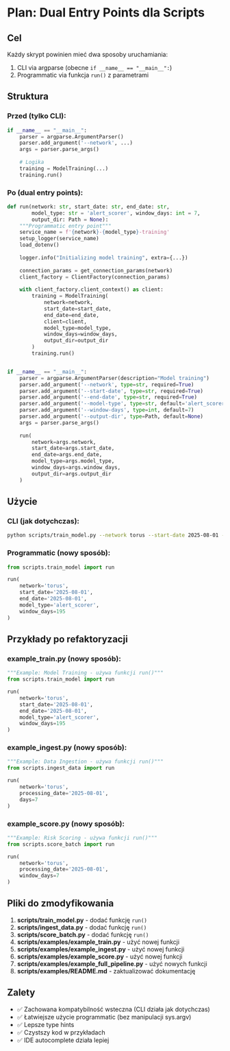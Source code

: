 # Plan: Dual Entry Points dla Scripts

## Cel
Każdy skrypt powinien mieć dwa sposoby uruchamiania:
1. CLI via argparse (obecne `if __name__ == "__main__":`)
2. Programmatic via funkcja `run()` z parametrami

## Struktura

### Przed (tylko CLI):
```python
if __name__ == "__main__":
    parser = argparse.ArgumentParser()
    parser.add_argument('--network', ...)
    args = parser.parse_args()
    
    # Logika
    training = ModelTraining(...)
    training.run()
```

### Po (dual entry points):
```python
def run(network: str, start_date: str, end_date: str, 
        model_type: str = 'alert_scorer', window_days: int = 7,
        output_dir: Path = None):
    """Programmatic entry point"""
    service_name = f'{network}-{model_type}-training'
    setup_logger(service_name)
    load_dotenv()
    
    logger.info("Initializing model training", extra={...})
    
    connection_params = get_connection_params(network)
    client_factory = ClientFactory(connection_params)
    
    with client_factory.client_context() as client:
        training = ModelTraining(
            network=network,
            start_date=start_date,
            end_date=end_date,
            client=client,
            model_type=model_type,
            window_days=window_days,
            output_dir=output_dir
        )
        training.run()


if __name__ == "__main__":
    parser = argparse.ArgumentParser(description="Model training")
    parser.add_argument('--network', type=str, required=True)
    parser.add_argument('--start-date', type=str, required=True)
    parser.add_argument('--end-date', type=str, required=True)
    parser.add_argument('--model-type', type=str, default='alert_scorer')
    parser.add_argument('--window-days', type=int, default=7)
    parser.add_argument('--output-dir', type=Path, default=None)
    args = parser.parse_args()
    
    run(
        network=args.network,
        start_date=args.start_date,
        end_date=args.end_date,
        model_type=args.model_type,
        window_days=args.window_days,
        output_dir=args.output_dir
    )
```

## Użycie

### CLI (jak dotychczas):
```bash
python scripts/train_model.py --network torus --start-date 2025-08-01 --end-date 2025-08-01 --model-type alert_scorer --window-days 195
```

### Programmatic (nowy sposób):
```python
from scripts.train_model import run

run(
    network='torus',
    start_date='2025-08-01',
    end_date='2025-08-01',
    model_type='alert_scorer',
    window_days=195
)
```

## Przykłady po refaktoryzacji

### example_train.py (nowy sposób):
```python
"""Example: Model Training - używa funkcji run()"""
from scripts.train_model import run

run(
    network='torus',
    start_date='2025-08-01',
    end_date='2025-08-01',
    model_type='alert_scorer',
    window_days=195
)
```

### example_ingest.py (nowy sposób):
```python
"""Example: Data Ingestion - używa funkcji run()"""
from scripts.ingest_data import run

run(
    network='torus',
    processing_date='2025-08-01',
    days=7
)
```

### example_score.py (nowy sposób):
```python
"""Example: Risk Scoring - używa funkcji run()"""
from scripts.score_batch import run

run(
    network='torus',
    processing_date='2025-08-01',
    window_days=7
)
```

## Pliki do zmodyfikowania

1. **scripts/train_model.py** - dodać funkcję `run()`
2. **scripts/ingest_data.py** - dodać funkcję `run()`
3. **scripts/score_batch.py** - dodać funkcję `run()`
4. **scripts/examples/example_train.py** - użyć nowej funkcji
5. **scripts/examples/example_ingest.py** - użyć nowej funkcji
6. **scripts/examples/example_score.py** - użyć nowej funkcji
7. **scripts/examples/example_full_pipeline.py** - użyć nowych funkcji
8. **scripts/examples/README.md** - zaktualizować dokumentację

## Zalety

- ✅ Zachowana kompatybilność wsteczna (CLI działa jak dotychczas)
- ✅ Łatwiejsze użycie programmatic (bez manipulacji sys.argv)
- ✅ Lepsze type hints
- ✅ Czystszy kod w przykładach
- ✅ IDE autocomplete działa lepiej
